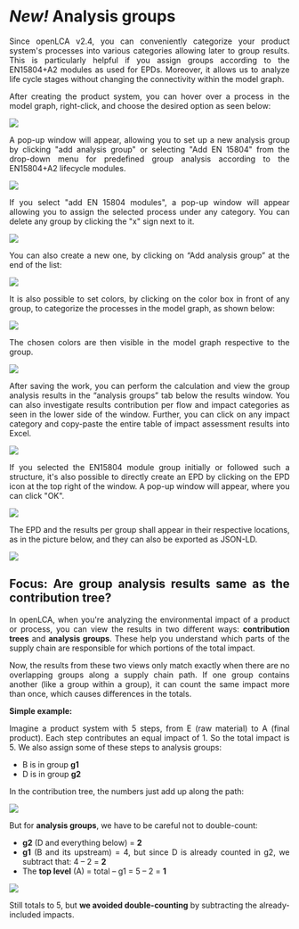 <div style='text-align: justify;'>

# _New!_ Analysis groups

Since openLCA v2.4, you can conveniently categorize your product system's processes into various categories allowing later to group results. This is particularly helpful if you assign groups according to the EN15804+A2 modules as used for EPDs. Moreover, it allows us to analyze life cycle stages without changing the connectivity within the model graph. 

After creating the product system, you can hover over a process in the model graph, right-click, and choose the desired option as seen below:

![](../media/analysis_groups_1.png)

A pop-up window will appear, allowing you to set up a new analysis group by clicking "add analysis group" or selecting "Add EN 15804" from the drop-down menu for predefined group analysis according to the EN15804+A2 lifecycle modules.

![](../media/analysis_groups_2.png)

If you select "add EN 15804 modules", a pop-up window will appear allowing you to assign the selected process under any category. You can delete any group by clicking the "x" sign next to it. 

![](../media/analysis_groups_3.png)

You can also create a new one, by clicking on “Add analysis group” at the end of the list:

![](../media/analysis_groups_4.png)

It is also possible to set colors, by clicking on the color box in front of any group, to categorize the processes in the model graph, as shown below:

![](../media/analysis_groups_5.png)

The chosen colors are then visible in the model graph respective to the group.

![](../media/analysis_groups_6.png)

After saving the work, you can perform the calculation and view the group analysis results in the “analysis groups” tab below the results window. You can also investigate results contribution per flow and impact categories as seen in the lower side of the window. Further, you can click on any impact category and copy-paste the entire table of impact assessment results into Excel. 

![](../media/analysis_groups_7.png)

If you selected the EN15804 module group initially or followed such a structure, it's also possible to directly create an EPD by clicking on the EPD icon at the top right of the window. A pop-up window will appear, where you can click "OK".

![](../media/analysis_groups_8.png)

The EPD and the results per group shall appear in their respective locations, as in the picture below, and they can also be exported as JSON-LD.

![](../media/analysis_groups_9.png)

## Focus: Are group analysis results same as the contribution tree? 

In openLCA, when you're analyzing the environmental impact of a product or process, you can view the results in two different ways: **contribution trees** and **analysis groups**. These help you understand which parts of the supply chain are responsible for which portions of the total impact.

Now, the results from these two views only match exactly when there are no overlapping groups along a supply chain path. If one group contains another (like a group within a group), it can count the same impact more than once, which causes differences in the totals.

**Simple example:**

Imagine a product system with 5 steps, from E (raw material) to A (final product). Each step contributes an equal impact of 1. So the total impact is 5.
We also assign some of these steps to analysis groups:

- B is in group **g1**
- D is in group **g2**

In the contribution tree, the numbers just add up along the path:

![](../media/analysis_groups_10.png)

But for **analysis groups**, we have to be careful not to double-count:

- **g2** (D and everything below) = **2**
- **g1** (B and its upstream) = 4, but since D is already counted in g2, we subtract that: 4 – 2 = **2**
- The **top level** (A) = total – g1 = 5 – 2 = **1**

![](../media/analysis_groups_11.png)

Still totals to 5, but **we avoided double-counting** by subtracting the already-included impacts.

</div>

